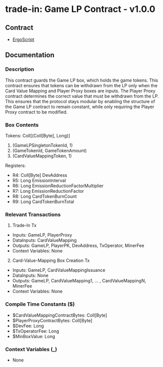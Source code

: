# trade-in: Game LP Contract - v1.0.0

## Contract

- [ErgoScript](ergoscript/game_lp.es)

## Documentation

### Description
This contract guards the Game LP box, which holds the game tokens. This contract ensures that tokens can be withdrawn from the LP only when the Card Value Mapping and Player Proxy boxes are inputs. The Player Proxy contract determines the correct value that must be withdrawn from the LP. This ensures that the protocol stays modular by enabling the structure of the Game LP contract to remain constant, while only requiring the Player Proxy contract to be modified.

### Box Contents
Tokens: Coll[(Coll[Byte], Long)]
1. (GameLPSingletonTokenId, 1)
2. (GameTokenId, GameTokenAmount)
3. (CardValueMappingToken, 1)

Registers:
- R4: Coll[Byte] DevAddress
- R5: Long       EmissionInterval
- R6: Long       EmissionReductionFactorMultiplier
- R7: Long       EmissionReductionFactor  
- R8: Long       CardTokenBurnCount
- R9: Long       CardTokenBurnTotal

### Relevant Transactions
1. Trade-In Tx
- Inputs: GameLP, PlayerProxy
- DataInputs: CardValueMapping
- Outputs: GameLP, PlayerPK, DevAddress, TxOperator, MinerFee
- Context Variables: None

2. Card-Value-Mapping Box Creation Tx
- Inputs: GameLP, CardValueMappingIssuance
- DataInputs: None
- Outputs: GameLP, CardValueMapping1, ... , CardValueMappingN, MinerFee
- Context Variables: None

### Compile Time Constants ($)
- $CardValueMappingContractBytes: Coll[Byte]
- $PlayerProxyContractBytes: Coll[Byte]
- $DevFee: Long
- $TxOperatorFee: Long
- $MinBoxValue: Long

### Context Variables (_)
- None
